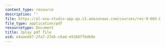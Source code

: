 ```yaml
---
content_type: resource
description: ''
file: https://ol-ocw-studio-app-qa.s3.amazonaws.com/courses/res-9-003-brains-minds-and-machines-summer-course-summer-2015/e4aaed472fa727ebc6ade9168ff6d60e_2304725.pdf
file_type: application/pdf
resourcetype: Document
title: 3play pdf file
uid: e4aaed47-2fa7-27eb-c6ad-e9168ff6d60e
---
```

